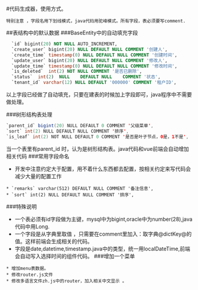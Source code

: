 #代码生成器，使用方式。
```
特别注意 ，字段名用下划线模式，java代码用驼峰模式。所有字段，表必须要写comment.
```
##表结构中的默认数据
###BaseEntity中的自动填充字段
```sql
  `id` bigint(20) NOT NULL AUTO_INCREMENT,
  `create_user`	bigint(20) NULL DEFAULT NULL COMMENT '创建人',
  `create_time` timestamp(0) NULL DEFAULT NULL COMMENT '创建时间',
  `update_user` bigint(20) NULL DEFAULT NULL COMMENT '修改人',
  `update_time` timestamp(0) NULL DEFAULT NULL COMMENT '修改时间',
  `is_deleted`	int(2) NOT NULL COMMENT '是否已删除',
  `status`	int(2)	NULL	DEFAULT	NULL	COMMENT '状态',
  `tenant_id` varchar(12) NULL DEFAULT '000000' COMMENT '租户ID',
```
以上字段已经做了自动填充，只要在建表的时候加上字段即可，java程序中不需要做处理。

###树形结构表处理
```java
`parent_id` bigint(20) NULL DEFAULT 0 COMMENT '父级菜单',
`sort` int(2) NULL DEFAULT NULL COMMENT '排序',
`is_leaf` int(2) NOT NULL DEFAULT 0 COMMENT '是否是叶子节点，0是，1不是',
```
当一个表里有parent_id 时，认为是树形结构表。java代码和vue前端会自动增加相关代码
###常用字段命名
* 开发中注意约定大于配置，用不着什么东西都去配置，按相关约定来写代码会减少大量的配置工作
```sql_92
* `remarks` varchar(512) DEFAULT NULL COMMENT '备注信息',
* `sort` int(2) NULL DEFAULT NULL COMMENT '排序',
```
###特殊说明
* 一个表必须有id字段做为主键，mysql中为bigint,oracle中为number(28),java代码中用Long.
* 一个字段是从字典里取值 ，只需要在comment里加入：取字典@dictKey@的值。这样前端会生成相关的代码。
* 字段是date,datetime,timestamp.java中的类型，统一用localDateTime,前端会自动写入选择时间的组件代码。
###增加一个菜单
```
* 增加menu表数据。
* 修改router.js文件
* 修改多语言文件zh.js中的router，加入相关中文显示 。
```